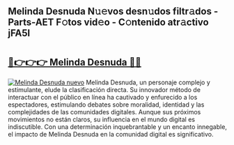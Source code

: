 ## Melinda Desnuda N𝚞𝚎vos desn𝚞dos filtr𝚊dos - Parts-AET F𝚘tos vid𝚎o - C𝚘ntenido atr𝚊ctivo jFA5l

# <h2><a href="http://mbc6e1d.tromn.icu/?c=Melinda+Desnuda">🔗👉👉👉 Melinda Desnuda 🔗🔗</a></h2>

[![Melinda Desnuda nuevo](https://i.imgur.com/pEAQMta.gif)](http://mbc6e1d.tromn.icu/?c=Melinda+Desnuda)
Melinda Desnuda, un personaje complejo y estimulante, elude la clasificación directa. Su innovador método de interactuar con el público en línea ha cautivado y enfurecido a los espectadores, estimulando debates sobre moralidad, identidad y las complejidades de las comunidades digitales. Aunque sus próximos movimientos no están claros, su influencia en el mundo digital es indiscutible. Con una determinación inquebrantable y un encanto innegable, el impacto de Melinda Desnuda en la comunidad digital es significativo.
